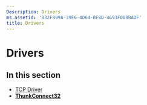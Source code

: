 ```yaml
---
Description: Drivers
ms.assetid: '832F899A-39E6-4D64-BE8D-4693F008BADF'
title: Drivers
---
```


# Drivers

## In this section

-   [TCP Driver](tcp-driver.md)
-   [**ThunkConnect32**](thunkconnect32.md)

 

 



